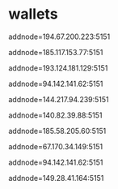# wallets
addnode=194.67.200.223:5151

addnode=185.117.153.77:5151

addnode=193.124.181.129:5151

addnode=94.142.141.62:5151

addnode=144.217.94.239:5151

addnode=140.82.39.88:5151

addnode=185.58.205.60:5151

addnode=67.170.34.149:5151

addnode=94.142.141.62:5151

addnode=149.28.41.164:5151
